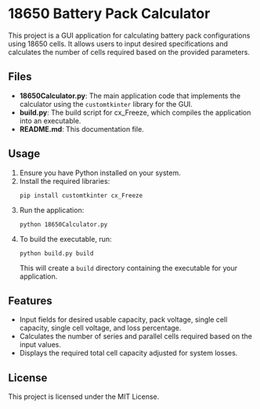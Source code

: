 # 18650 Battery Pack Calculator

This project is a GUI application for calculating battery pack configurations using 18650 cells. It allows users to input desired specifications and calculates the number of cells required based on the provided parameters.

## Files

- **18650Calculator.py**: The main application code that implements the calculator using the `customtkinter` library for the GUI.
- **build.py**: The build script for cx_Freeze, which compiles the application into an executable.
- **README.md**: This documentation file.

## Usage

1. Ensure you have Python installed on your system.
2. Install the required libraries:
   ```
   pip install customtkinter cx_Freeze
   ```
3. Run the application:
   ```
   python 18650Calculator.py
   ```
4. To build the executable, run:
   ```
   python build.py build
   ```
   This will create a `build` directory containing the executable for your application.

## Features

- Input fields for desired usable capacity, pack voltage, single cell capacity, single cell voltage, and loss percentage.
- Calculates the number of series and parallel cells required based on the input values.
- Displays the required total cell capacity adjusted for system losses.

## License

This project is licensed under the MIT License.